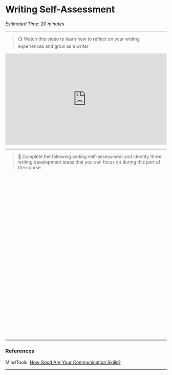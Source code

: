 # Writing Self-Assessment
*Estimated Time: 20 minutes*

---

> 📺 Watch this video to learn how to reflect on your writing experiences and grow as a writer

<div style="position: relative; padding-bottom: 56.25%; height: 0;"><iframe src="https://www.youtube.com/embed/rvFNC5JjM94" title="YouTube video player" frameborder="0" allow="accelerometer; autoplay; clipboard-write; encrypted-media; gyroscope; picture-in-picture" allowfullscreen style="position: absolute; top: 0; left: 0; width: 100%; height: 100%;"></iframe></div> 

---

> 📝 Complete the following writing self-assessment and identify three writing development areas that you can focus on during this part of the course.

<div data-tf-widget="gL6K3aaY" data-tf-iframe-props="title=Writing Self-Assessment" data-tf-medium="snippet" style="width:100%;height:500px;"></div><script src="//embed.typeform.com/next/embed.js"></script>

---

### References

MindTools. [How Good Are Your Communication Skills?](https://www.mindtools.com/pages/article/newCS_99.htm)

---
